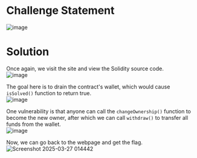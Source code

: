 # Challenge Statement
![image](https://github.com/user-attachments/assets/6e08528a-2715-43c7-bcaf-397b2bd0f582)

# Solution
Once again, we visit the site and view the Solidity source code.  
![image](https://github.com/user-attachments/assets/a45376e0-1afe-4bae-bb7a-3a80f432d350)

The goal here is to drain the contract's wallet, which would cause `isSolved()` function to return true.  
![image](https://github.com/user-attachments/assets/336e6291-48d0-43b4-ae7c-c5bf0dab357e)

One vulnerability is that anyone can call the `changeOwnership()` function to become the new owner, after which we can call `withdraw()` to transfer all funds from the wallet.  
![image](https://github.com/user-attachments/assets/4950cfb5-60f4-4342-b925-0e91f5ed9d42)

Now, we can go back to the webpage and get the flag.  
![Screenshot 2025-03-27 014442](https://github.com/user-attachments/assets/4a2607fc-f1ac-4e25-be0b-cf68666084ed)
